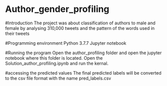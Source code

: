 # Author_gender_profiling
 
#Introduction
The project was about classification of authors to male and female by analysing 310,000 tweets and the pattern of the words used in their tweets


#Programming environment
Python 3.7.7
Jupyter notebook

#Running the program
Open the author_profiling folder and open the jupyter notebook where this folder is located. Open the Solution_author_profiling.ipynb 
and run the kernal. 

#accessing the predicted values
The final predicted labels will be converted to the csv file format with the name pred_labels.csv
